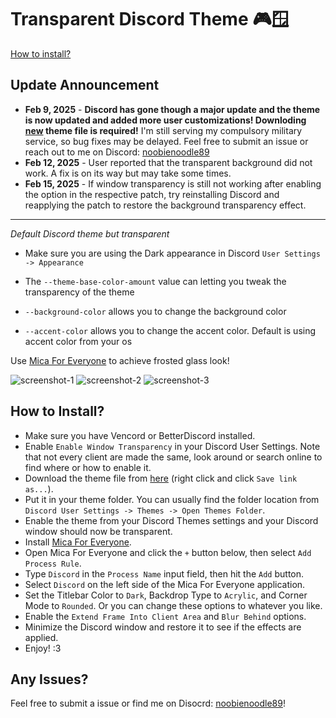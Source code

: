 # Transparent Discord Theme 🎮🪟

[How to install?](#how-to-install)

## Update Announcement

* **Feb 9, 2025** - **Discord has gone though a major update and the theme is now updated and added more user customizations! Downloding [new](https://raw.githubusercontent.com/EnderDragonEP/Transparent-Discord-Theme/main/Transparent.theme.css) theme file is required!**
I'm still serving my compulsory military service, so bug fixes may be delayed. Feel free to submit an issue or reach out to me on Discord: [noobienoodle89](https://discordapp.com/users/209309988907253760)
* **Feb 12, 2025** - User reported that the transparent background did not work. A fix is on its way but may take some times.
* **Feb 15, 2025** - If window transparency is still not working after enabling the option in the respective patch, try reinstalling Discord and reapplying the patch to restore the background transparency effect.

---

*Default Discord theme but transparent*

* Make sure you are using the Dark appearance in Discord `User Settings -> Appearance`

* The `--theme-base-color-amount` value can letting you tweak the transparency of the theme
* `--background-color` allows you to change the background color
* `--accent-color` allows you to change the accent color. Default is using accent color from your os

Use [Mica For Everyone](https://github.com/MicaForEveryone/MicaForEveryone) to achieve frosted glass look!

![screenshot-1](https://github.com/user-attachments/assets/7c7f92d2-5148-46a3-a8e9-c4cb12e019e7)
![screenshot-2](https://github.com/user-attachments/assets/64536c82-5f79-4989-a54a-2b27a5777527)
![screenshot-3](https://github.com/EnderDragonEP/Transparent-Discord-Theme/assets/30905525/521888c6-8310-440e-860c-f8c9a59fc1ca)


## How to Install?

* Make sure you have Vencord or BetterDiscord installed.
* Enable `Enable Window Transparency` in your Discord User Settings. Note that not every client are made the same, look around or search online to find where or how to enable it.
* Download the theme file from [here](https://raw.githubusercontent.com/EnderDragonEP/Transparent-Discord-Theme/main/Transparent.theme.css) (right click and click `Save link as...`).
* Put it in your theme folder. You can usually find the folder location from `Discord User Settings -> Themes -> Open Themes Folder`.
* Enable the theme from your Discord Themes settings and your Discord window should now be transparent.
* Install [Mica For Everyone](https://github.com/MicaForEveryone/MicaForEveryone/releases).
* Open Mica For Everyone and click the `+` button below, then select `Add Process Rule`.
* Type `Discord` in the `Process Name` input field, then hit the `Add` button.
* Select `Discord` on the left side of the Mica For Everyone application.
* Set the Titlebar Color to `Dark`, Backdrop Type to `Acrylic`, and Corner Mode to `Rounded`. Or you can change these options to whatever you like.
* Enable the `Extend Frame Into Client Area` and `Blur Behind` options.
* Minimize the Discord window and restore it to see if the effects are applied.
* Enjoy! :3

## Any Issues?

Feel free to submit a issue or find me on Disocrd: [noobienoodle89](https://discordapp.com/users/209309988907253760)!
